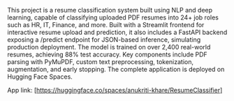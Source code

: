This project is a resume classification system built using NLP and deep learning, capable of classifying uploaded PDF resumes into 24+ job roles such as HR, IT, Finance, and more. Built with a Streamlit frontend for interactive resume upload and prediction, it also includes a FastAPI backend exposing a /predict endpoint for JSON-based inference, simulating production deployment. The model is trained on over 2,400 real-world resumes, achieving 88% test accuracy. Key components include PDF parsing with PyMuPDF, custom text preprocessing, tokenization, augmentation, and early stopping. The complete application is deployed on Hugging Face Spaces.

App link: [https://huggingface.co/spaces/anukriti-khare/ResumeClassifier]
